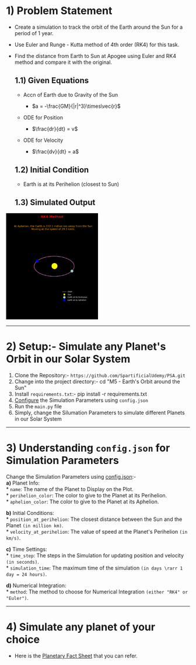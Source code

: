 # 1) Problem Statement

* Create a simulation to track the orbit of the Earth around the Sun for a period of 1 year.
* Use Euler and Runge - Kutta method of 4th order (RK4) for this task.
* Find the distance from Earth to Sun at Apogee using Euler and RK4 method and compare it with the original.

   ## 1.1) Given Equations

   * Accn of Earth due to Gravity of the Sun 
       * $a = -\frac{GM}{|r|^3}\times\vec{r}$
   
   * ODE for Position
       * $\frac{dr}{dt} = v$ 
   
   * ODE for Velocity
      * $\frac{dv}{dt} = a$
   
   ## 1.2) Initial Condition
   * Earth is at its Perihelion (closest to Sun)
   
   ## 1.3) Simulated Output
<img src="earth_orbit.png" alt="Orbit of the Earth" width=50%>


---

# 2) Setup:- Simulate any Planet's Orbit in our Solar System
1. Clone the Repository:- `https://github.com/SpartificialUdemy/PSA.git`
2. Change into the project directory:- cd "M5 - Earth's Orbit around the Sun"
4. Install `requirements.txt`:- pip install -r requirements.txt
5. <a href="#useage">Configure</a> the Simulation Parameters using `config.json`
6. Run the `main.py` file
7. Simply, change the Silumation Parameters to simulate different Planets in our Solar System

---

# <h1 id='useage'>3) Understanding `config.json` for Simulation Parameters</h1>
Change the Simulation Parameters using <a href="https://github.com/SpartificialUdemy/PSA/blob/main/M5%20-%20Earth's%20Orbit%20around%20the%20Sun/config.json" target="_blank">config.json</a>:-              
   **a)** Planet Info:                                              
      * `name`: The name of the Planet to Display on the Plot.                      
      * `perihelion_color`: The color to give to the Planet at its Perihelion.                   
      * `aphelion_color`: The color to give to the Planet at its Aphelion.                  
                                 
   **b)** Initial Conditions:                                                                             
      * `position_at_perihelion`: The closest distance between the Sun and the Planet `(in million km)`.                                                                                       
      * `velocity_at_perihelion`: The value of speed at the Planet's Perihelion `(in km/s)`.                 
                          
   **c)** Time Settings:                                                                             
      * `time_step`: The steps in the Simulation for updating position and velocity `(in seconds)`.      
      * `simulation_time`: The maximum time of the simulation `(in days \rarr 1 day = 24 hours)`.      
                               
   **d)** Numerical Integration:                                                              
      * `method`: The method to choose for Numerical Integration `(either "RK4" or "Euler")`.      

---

# 4) Simulate any planet of your choice
* Here is the [Planetary Fact Sheet](https://nssdc.gsfc.nasa.gov/planetary/factsheet/
) that you can refer.
